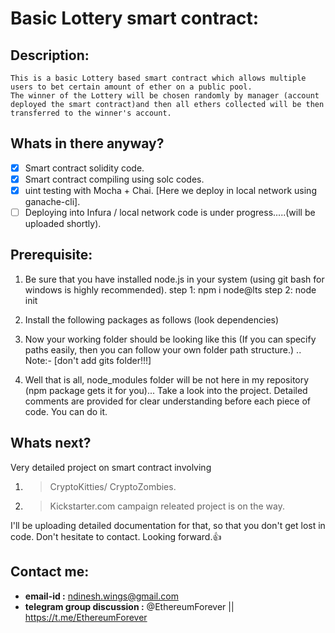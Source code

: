 # Basic Lottery smart contract:

## Description:

	This is a basic Lottery based smart contract which allows multiple users to bet certain amount of ether on a public pool. 
	The winner of the Lottery will be chosen randomly by manager (account deployed the smart contract)and then all ethers collected will be then transferred to the winner's account.
	
## Whats in there anyway?

- [x] Smart contract solidity code.
- [x] Smart contract compiling using solc codes.
- [x] uint testing with Mocha + Chai. [Here we deploy in local network using ganache-cli].
- [ ] Deploying into Infura / local network code is under progress.....(will be uploaded shortly).
	
## Prerequisite:

1. Be sure that you have installed node.js in your system (using git bash for windows is highly recommended).
	step 1: npm i node@lts
	step 2: node init
2. Install the following packages as follows (look dependencies)
 
3. Now your working folder should be looking like this (If you can specify paths easily, then you can follow your own folder path structure.) .. Note:- [don't add gits folder!!!]
 
4. Well that is all, node_modules folder will be not here in my repository (npm package gets it for you)... Take a look into the project. Detailed comments are provided for clear understanding before each piece of code. You can do it.

## Whats next?

Very detailed project on smart contract involving 
1. > CryptoKitties/ CryptoZombies.
2. > Kickstarter.com campaign releated project is on the way. 

I'll be uploading detailed documentation for that, so that you don't get lost in code. 
Don't hesitate to contact. Looking forward.:+1:

## Contact me:

- **email-id :** ndinesh.wings@gmail.com
- **telegram group discussion :** @EthereumForever || https://t.me/EthereumForever


